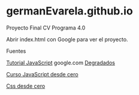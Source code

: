 # germanEvarela.github.io
Proyecto Final CV Programa 4.0

Abrir index.html con Google para ver el proyecto.

Fuentes

[Tutorial JavaScript](w3school.com)
google.com
[Degradados](https://webgradients.com/)

[Curso JavaScript desde cero](https://www.youtube.com/watch?v=z95mZVUcJ-E)

[Css desde cero](https://www.youtube.com/watch?v=OWKXEJN67FE)
